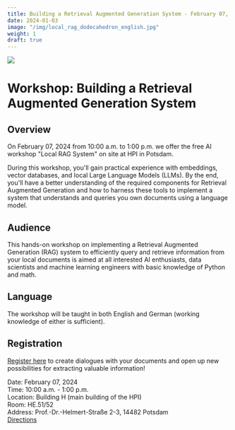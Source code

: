 ```yaml
---
title: Building a Retrieval Augmented Generation System - February 07, 2024
date: 2024-01-03
image: "/img/local_rag_dodecahedron_english.jpg"
weight: 1
draft: true
---
```


![](/img/local_rag_dodecahedron_english.jpg)
# Workshop: Building a Retrieval Augmented Generation System

## Overview
On February 07, 2024 from 10:00 a.m. to 1:00 p.m. we offer the free AI workshop "Local RAG System" on site at HPI in Potsdam. 

During this workshop, you'll gain practical experience with embeddings, vector databases, and local Large Language Models (LLMs). By the end, you'll have a better understanding of the required components for Retrieval Augmented Generation and how to harness these tools to implement a system that understands and queries you own documents using a language model. 

## Audience

This hands-on workshop on implementing a Retrieval Augmented Generation (RAG) system to efficiently query and retrieve information from your local documents is aimed at all interested AI enthusiasts, data scientists and machine learning engineers with basic knowledge of Python and math.

## Language
The workshop will be taught in both English and German (working knowledge of either is sufficient).

## Registration
[Register here](https://hpi.de/en/the-hpi/registration/2024/local-rag-system/)  to create dialogues with your documents and open up new possibilities for extracting valuable information!  
       
Date: February 07, 2024   
Time: 10:00 a.m. - 1:00 p.m.  
Location: Building H (main building of the HPI)  
Room: HE.51/52   
Address: Prof.-Dr.-Helmert-Straße 2-3, 14482 Potsdam  
[Directions](https://hpi.de/en/the-hpi/organization/directions.html)  
  



